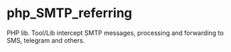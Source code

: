 # php_SMTP_referring
PHP lib. Tool/Lib intercept SMTP messages, processing and forwarding to SMS, telegram and others.
